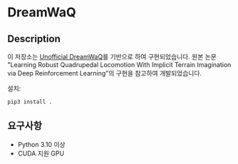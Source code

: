 # DreamWaQ

## Description

이 저장소는 [Unofficial DreamWaQ](https://github.com/Manaro-Alpha/DreamWaQ)를 기반으로 하여 구현되었습니다. 원본 논문 "Learning Robust Quadrupedal Locomotion With Implicit Terrain Imagination via Deep Reinforcement Learning"의 구현을 참고하여 개발되었습니다.

설치:
```bash
pip3 install .
```

## 요구사항

- Python 3.10 이상
- CUDA 지원 GPU
